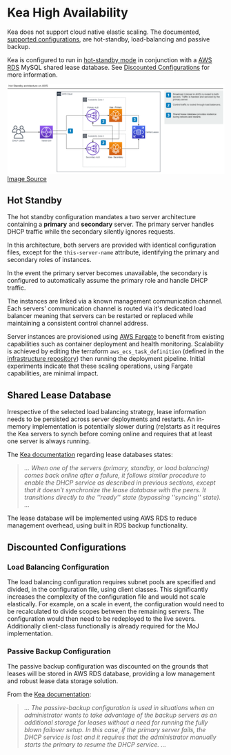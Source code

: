 # Kea High Availability

Kea does not support cloud native elastic scaling. The documented, [supported configurations](https://kea.readthedocs.io/en/latest/arm/hooks.html#supported-configurations), are hot-standby, load-balancing and passive backup.

Kea is configured to run in [hot-standby mode](https://kea.readthedocs.io/en/kea-1.8.1/arm/hooks.html#hot-standby-configuration) in conjunction with a [AWS RDS](https://aws.amazon.com/rds/) MySQL shared lease database. See [Discounted Configurations](#discounted-configurations) for more information.

![architecture](images/kea-ha.png)
[Image Source](images/kea-ha.drawio)

## Hot Standby

The hot standby configuration mandates a two server architecture containing a __primary__ and __secondary__ server. The primary server handles DHCP traffic while the secondary silently ignores requests.

In this architecture, both servers are provided with identical configuration files, except for the `this-server-name` attribute, identifying the primary and secondary roles of instances.

In the event the primary server becomes unavailable, the secondary is configured to automatically assume the primary role and handle DHCP traffic.

The instances are linked via a known management communication channel. Each servers' communication channel is routed via it's dedicated load balancer meaning that servers can be restarted or replaced while maintaining a consistent control channel address.

Server instances are provisioned using [AWS Fargate](https://aws.amazon.com/fargate/) to benefit from existing capabilities such as container deployment and health monitoring. Scalability is achieved by editing the terraform `aws_ecs_task_definition` (defined in the [infrastructure repository](https://github.com/ministryofjustice/staff-device-dns-dhcp-infrastructure)) then running the deployment pipeline. Initial experiments indicate that these scaling operations, using Fargate capabilities, are minimal impact.

## Shared Lease Database

Irrespective of the selected load balancing strategy, lease information needs to be persisted across server deployments and restarts. An in-memory implementation is potentially slower during (re)starts as it requires the Kea servers to synch before coming online and requires that at least one server is always running.

The [Kea documentation](https://gitlab.isc.org/isc-projects/kea/-/wikis/designs/High-Availability-Design#central-lease-database) regarding lease databases states:
> *... When one of the servers (primary, standby, or load balancing) comes back online after a failure, it follows similar procedure to enable the DHCP service as described in previous sections, except that it doesn't synchronize the lease database with the peers. It transitions directly to the ''ready'' state (bypassing ''syncing'' state). ...*

The lease database will be implemented using AWS RDS to reduce management overhead, using built in RDS backup functionality.


## Discounted Configurations

### Load Balancing Configuration

The load balancing configuration requires subnet pools are specified and divided, in the configuration file, using client classes. This significantly increases the complexity of the configuration file and would not scale elastically. For example, on a scale in event, the configuration would need to be recalculated to divide scopes between the remaining servers. The configuration would then need to be redeployed to the live severs. Additionally client-class functionally is already required for the MoJ implementation.

### Passive Backup Configuration

The passive backup configuration was discounted on the grounds that leases will be stored in AWS RDS database, providing a low management and robust lease data storage solution.

From the [Kea documentation](https://kea.readthedocs.io/en/latest/arm/hooks.html#supported-configurations):
> *... The passive-backup configuration is used in situations when an administrator wants to take advantage of the backup servers as an additional storage for leases without a need for running the fully blown failover setup. In this case, if the primary server fails, the DHCP service is lost and it requires that the administrator manually starts the primary to resume the DHCP service. ...*
